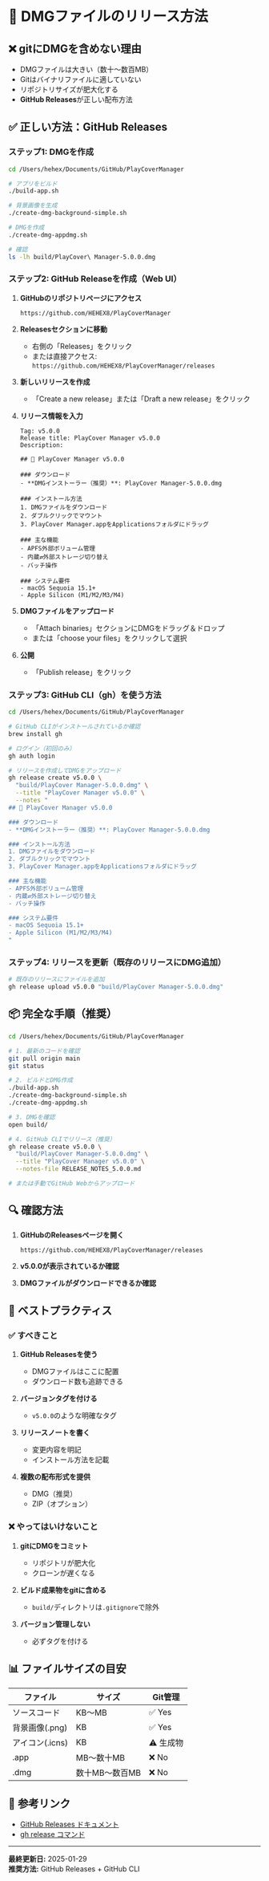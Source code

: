 # 🚀 DMGファイルのリリース方法

## ❌ gitにDMGを含めない理由

- DMGファイルは大きい（数十〜数百MB）
- Gitはバイナリファイルに適していない
- リポジトリサイズが肥大化する
- **GitHub Releases**が正しい配布方法

## ✅ 正しい方法：GitHub Releases

### ステップ1: DMGを作成

```bash
cd /Users/hehex/Documents/GitHub/PlayCoverManager

# アプリをビルド
./build-app.sh

# 背景画像を生成
./create-dmg-background-simple.sh

# DMGを作成
./create-dmg-appdmg.sh

# 確認
ls -lh build/PlayCover\ Manager-5.0.0.dmg
```

### ステップ2: GitHub Releaseを作成（Web UI）

1. **GitHubのリポジトリページにアクセス**
   ```
   https://github.com/HEHEX8/PlayCoverManager
   ```

2. **Releasesセクションに移動**
   - 右側の「Releases」をクリック
   - または直接アクセス: `https://github.com/HEHEX8/PlayCoverManager/releases`

3. **新しいリリースを作成**
   - 「Create a new release」または「Draft a new release」をクリック

4. **リリース情報を入力**
   ```
   Tag: v5.0.0
   Release title: PlayCover Manager v5.0.0
   Description:
   
   ## 🎉 PlayCover Manager v5.0.0
   
   ### ダウンロード
   - **DMGインストーラー（推奨）**: PlayCover Manager-5.0.0.dmg
   
   ### インストール方法
   1. DMGファイルをダウンロード
   2. ダブルクリックでマウント
   3. PlayCover Manager.appをApplicationsフォルダにドラッグ
   
   ### 主な機能
   - APFS外部ボリューム管理
   - 内蔵⇄外部ストレージ切り替え
   - バッチ操作
   
   ### システム要件
   - macOS Sequoia 15.1+
   - Apple Silicon (M1/M2/M3/M4)
   ```

5. **DMGファイルをアップロード**
   - 「Attach binaries」セクションにDMGをドラッグ＆ドロップ
   - または「choose your files」をクリックして選択

6. **公開**
   - 「Publish release」をクリック

### ステップ3: GitHub CLI（gh）を使う方法

```bash
cd /Users/hehex/Documents/GitHub/PlayCoverManager

# GitHub CLIがインストールされているか確認
brew install gh

# ログイン（初回のみ）
gh auth login

# リリースを作成してDMGをアップロード
gh release create v5.0.0 \
  "build/PlayCover Manager-5.0.0.dmg" \
  --title "PlayCover Manager v5.0.0" \
  --notes "
## 🎉 PlayCover Manager v5.0.0

### ダウンロード
- **DMGインストーラー（推奨）**: PlayCover Manager-5.0.0.dmg

### インストール方法
1. DMGファイルをダウンロード
2. ダブルクリックでマウント
3. PlayCover Manager.appをApplicationsフォルダにドラッグ

### 主な機能
- APFS外部ボリューム管理
- 内蔵⇄外部ストレージ切り替え
- バッチ操作

### システム要件
- macOS Sequoia 15.1+
- Apple Silicon (M1/M2/M3/M4)
"
```

### ステップ4: リリースを更新（既存のリリースにDMG追加）

```bash
# 既存のリリースにファイルを追加
gh release upload v5.0.0 "build/PlayCover Manager-5.0.0.dmg"
```

## 📦 完全な手順（推奨）

```bash
cd /Users/hehex/Documents/GitHub/PlayCoverManager

# 1. 最新のコードを確認
git pull origin main
git status

# 2. ビルドとDMG作成
./build-app.sh
./create-dmg-background-simple.sh
./create-dmg-appdmg.sh

# 3. DMGを確認
open build/

# 4. GitHub CLIでリリース（推奨）
gh release create v5.0.0 \
  "build/PlayCover Manager-5.0.0.dmg" \
  --title "PlayCover Manager v5.0.0" \
  --notes-file RELEASE_NOTES_5.0.0.md

# または手動でGitHub Webからアップロード
```

## 🔍 確認方法

1. **GitHubのReleasesページを開く**
   ```
   https://github.com/HEHEX8/PlayCoverManager/releases
   ```

2. **v5.0.0が表示されているか確認**

3. **DMGファイルがダウンロードできるか確認**

## 🎯 ベストプラクティス

### ✅ すべきこと

1. **GitHub Releasesを使う**
   - DMGファイルはここに配置
   - ダウンロード数も追跡できる

2. **バージョンタグを付ける**
   - `v5.0.0`のような明確なタグ

3. **リリースノートを書く**
   - 変更内容を明記
   - インストール方法を記載

4. **複数の配布形式を提供**
   - DMG（推奨）
   - ZIP（オプション）

### ❌ やってはいけないこと

1. **gitにDMGをコミット**
   - リポジトリが肥大化
   - クローンが遅くなる

2. **ビルド成果物をgitに含める**
   - `build/`ディレクトリは`.gitignore`で除外

3. **バージョン管理しない**
   - 必ずタグを付ける

## 📊 ファイルサイズの目安

| ファイル | サイズ | Git管理 |
|---------|--------|---------|
| ソースコード | KB〜MB | ✅ Yes |
| 背景画像(.png) | KB | ✅ Yes |
| アイコン(.icns) | KB | ⚠️ 生成物 |
| .app | MB〜数十MB | ❌ No |
| .dmg | 数十MB〜数百MB | ❌ No |

## 🔗 参考リンク

- [GitHub Releases ドキュメント](https://docs.github.com/en/repositories/releasing-projects-on-github)
- [gh release コマンド](https://cli.github.com/manual/gh_release)

---

**最終更新日:** 2025-01-29  
**推奨方法:** GitHub Releases + GitHub CLI
